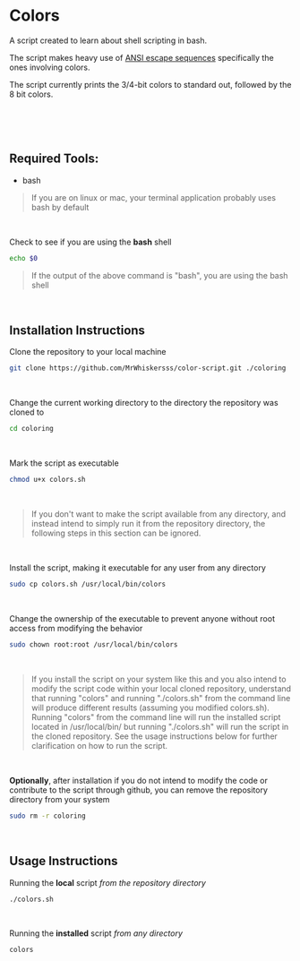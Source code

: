 # Colors

A script created to learn about shell scripting in bash.

The script makes heavy use of 
[ANSI escape sequences](https://en.wikipedia.org/wiki/ANSI_escape_code#Colors) 
specifically the ones involving colors.

The script currently prints the 3/4-bit colors to standard out, followed
by the 8 bit colors.

<br><br><br>

## Required Tools:
- bash
> If you are on linux or mac, your terminal application probably uses bash by
default

<br>

Check to see if you are using the **bash** shell
```bash
echo $0
```

> If the output of the above command is "bash", you are using the bash shell

<br>

## Installation Instructions
Clone the repository to your local machine
```bash
git clone https://github.com/MrWhiskersss/color-script.git ./coloring
```
<br>

Change the current working directory to the directory the repository was cloned to
```bash
cd coloring
```
<br>

Mark the script as executable
```bash
chmod u+x colors.sh
```
<br>

> If you don't want to make the script available from any directory, and 
instead intend to simply run it from the repository directory, the following 
steps in this section can be ignored.
<br>

Install the script, making it executable for any user from any directory
```bash
sudo cp colors.sh /usr/local/bin/colors
```
<br>

Change the ownership of the executable to prevent anyone without root access 
from modifying the behavior
```bash
sudo chown root:root /usr/local/bin/colors
```
<br>

> If you install the script on your system like this and you also intend to 
modify the script code within your local cloned repository, understand that 
running "colors" and running "./colors.sh" from the command line will produce 
different results (assuming you modified colors.sh). Running "colors" from 
the command line will run the installed script located in /usr/local/bin/ 
but running "./colors.sh" will run the script in the cloned repository. 
See the usage instructions below for further clarification on how to run the 
script.
<br>

**Optionally**, after installation if you do not intend to modify the code or 
contribute to the script through github, you can remove the repository 
directory from your system
```bash
sudo rm -r coloring
```
<br>


## Usage Instructions
Running the **local** script *from the repository directory*
```bash
./colors.sh
```
<br>

Running the **installed** script *from any directory*
```bash
colors
```
